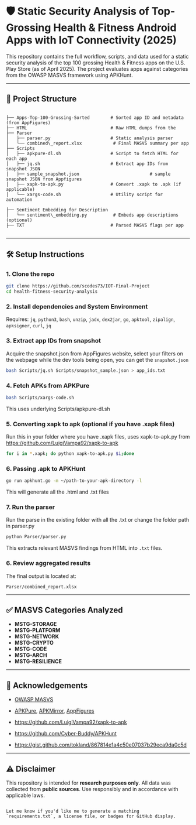 # 🛡️ Static Security Analysis of Top-Grossing Health & Fitness Android Apps with IoT Connectivity (2025)

This repository contains the full workflow, scripts, and data used for a static security analysis of the top 100 grossing Health & Fitness apps on the U.S. Play Store (as of April 2025). The project evaluates apps against categories from the OWASP MASVS framework using APKHunt.

---

## 📁 Project Structure

```

├── Apps-Top-100-Grossing-Sorted        # Sorted app ID and metadata (from AppFigures)
├── HTML                                # Raw HTML dumps from the 
├── Parser
│   ├── parser.py                       # Static analysis parser
│   └── combined\_report.xlsx            # Final MASVS summary per app
├── Scripts
│   ├── apkpure-dl.sh                   # Script to fetch HTML for each app
│   ├── jq.sh                           # Extract app IDs from snapshot JSON
│   ├── sample_snapshot.json                           # sample snapshot JSON from Appfigures
│   ├── xapk-to-apk.py                  # Convert .xapk to .apk (if applicable)
│   └── xargs-code.sh                   # Utility script for automation

├── Sentiment Embedding for Description
│   └── sentiment\_embedding.py          # Embeds app descriptions (optional)
├── TXT                                 # Parsed MASVS flags per app


````

---

## 🛠️ Setup Instructions

### 1. Clone the repo

```bash
git clone https://github.com/scodes73/IOT-Final-Project
cd health-fitness-security-analysis
````

### 2. Install dependencies and System Environment

Requires: `jq`, `python3`, `bash`, `unzip`, `jadx`, `dex2jar`, `go`, `apktool`, `zipalign`, `apksigner`, `curl`, `jq`


### 3. Extract app IDs from snapshot
Acquire the snapshot.json from AppFigures website, select your filters on the webpage while the dev tools being open, you can get the `snapshot.json`
```bash
bash Scripts/jq.sh Scripts/snapshot_sample.json > app_ids.txt
```

### 4. Fetch APKs from APKPure

```bash
bash Scripts/xargs-code.sh
```
This uses underlying Scripts/apkpure-dl.sh 


### 5. Converting xapk to apk (optional if you have .xapk files)
Run this in your folder where you have .xapk files, uses xapk-to-apk.py from https://github.com/LuigiVampa92/xapk-to-apk
```bash
for i in *.xapk; do python xapk-to-apk.py $i;done
```


### 6. Passing .apk to APKHunt
```bash
go run apkhunt.go -m ~/path-to-your-apk-directory -l
```
This will generate all the .html and .txt files

### 7. Run the parser
Run the parse in the existing folder with all the .txt or change the folder path in parser.py
```bash
python Parser/parser.py 
```

This extracts relevant MASVS findings from HTML into `.txt` files.

### 6. Review aggregated results

The final output is located at:

```
Parser/combined_report.xlsx
```

---

## ✅ MASVS Categories Analyzed

* **MSTG-STORAGE** 
* **MSTG-PLATFORM**
* **MSTG-NETWORK**
* **MSTG-CRYPTO**
* **MSTG-CODE**
* **MSTG-ARCH**
* **MSTG-RESILIENCE**

---

## 🤝 Acknowledgements

* [OWASP MASVS](https://owasp.org/www-project-mobile-security/)

* [APKPure](https://apkpure.com/), [APKMirror](https://apkmirror.com/), [AppFigures](https://appfigures.com/)

* https://github.com/LuigiVampa92/xapk-to-apk

* https://github.com/Cyber-Buddy/APKHunt

* https://gist.github.com/tokland/867814e1a4c50e07037b29eca9da0c5d

---

## ⚠️ Disclaimer

This repository is intended for **research purposes only**. All data was collected from **public sources**. Use responsibly and in accordance with applicable laws.

```

Let me know if you'd like me to generate a matching `requirements.txt`, a license file, or badges for GitHub display.
```
